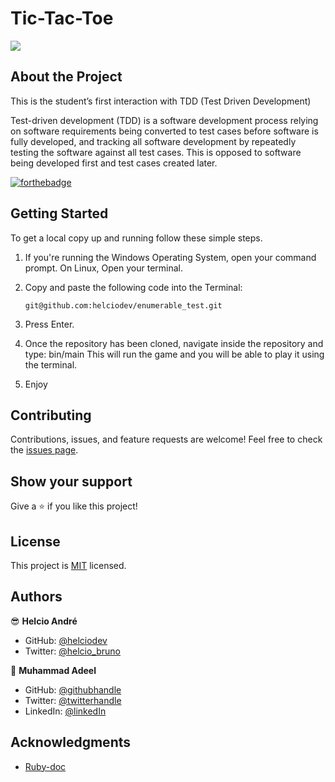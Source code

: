

# Tic-Tac-Toe

![](https://img.shields.io/badge/Microverse-blueviolet)

## About the Project

<p>This is the student’s first interaction with TDD (Test Driven Development)</p>
<p>Test-driven development (TDD) is a software development process relying on software requirements being converted to test cases before software is fully developed, and tracking all software development by repeatedly testing the software against all test cases. This is opposed to software being developed first and test cases created later.</p>


[![forthebadge](https://forthebadge.com/images/badges/made-with-ruby.svg)](https://forthebadge.com)

## Getting Started

To get a local copy up and running follow these simple steps.

1. If you're running the Windows Operating System, open your command prompt. On Linux, Open your terminal.

2. Copy and paste the following code into the Terminal:

   `git@github.com:helciodev/enumerable_test.git`

3. Press Enter.

4. Once the repository has been cloned, navigate inside the repository and type: bin/main This will run the game and you will be able to play it using the terminal.

5. Enjoy

## Contributing

Contributions, issues, and feature requests are welcome!
Feel free to check the [issues page](https://github.com/helciodev/enumerable_test/issues).

## Show your support

Give a ⭐️ if you like this project!

## License

This project is [MIT](https://github.com/helciodev/enumerable_test/blob/development/LICENSE) licensed.

## Authors


😎 **Helcio André**

- GitHub: [@helciodev](https://github.com/helciodev)
- Twitter: [@helcio_bruno](https://twitter.com/helcio_bruno)

👤 **Muhammad Adeel**
- GitHub: [@githubhandle](https://github.com/bashforger)
- Twitter: [@twitterhandle](https://twitter.com/bashforge)
- LinkedIn: [@linkedIn](https://www.linkedin.com/in/muhammad-adeel-danish/)


## Acknowledgments

- [Ruby-doc](https://ruby-doc.org/core-2.6.5)
